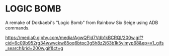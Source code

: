 # LOGIC BOMB
A remake of Dokkaebi's "Logic Bomb" from Rainbow Six Seige using ADB commands.

https://media0.giphy.com/media/AgwQFld7Vdb1kBCRQl/200w.gif?cid=6c09b952rg34wwvckw85oq6btpc3g5h8z2j63b1k5ylmyp68&ep=v1_gifs_search&rid=200w.gif&ct=g
